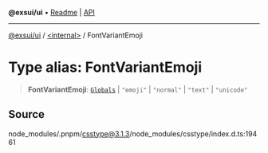 **@exsui/ui** • [Readme](../../README.md) \| [API](../../globals.md)

***

[@exsui/ui](../../README.md) / [\<internal\>](../README.md) / FontVariantEmoji

# Type alias: FontVariantEmoji

> **FontVariantEmoji**: [`Globals`](Globals.md) \| `"emoji"` \| `"normal"` \| `"text"` \| `"unicode"`

## Source

node\_modules/.pnpm/csstype@3.1.3/node\_modules/csstype/index.d.ts:19461
